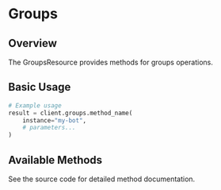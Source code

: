 # Groups

## Overview

The GroupsResource provides methods for groups operations.

## Basic Usage

```python
# Example usage
result = client.groups.method_name(
    instance="my-bot",
    # parameters...
)
```

## Available Methods

See the source code for detailed method documentation.
